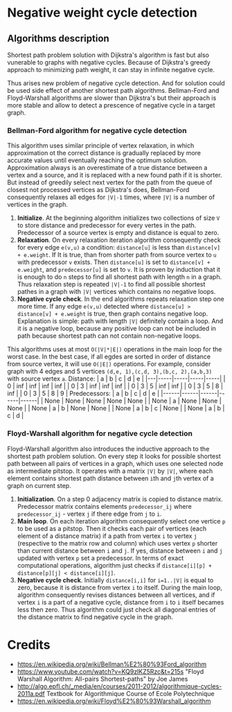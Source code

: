 # Negative weight cycle detection
## Algorithms description
Shortest path problem solution with Dijkstra's algorithm is fast but also vunerable to graphs with negative cycles. Because of Dijkstra's greedy approach to minimizing path weight, it can stay in infinite negative cycle.

Thus arises new problem of negative cycle detection. And for solution could be used side effect of another shortest path algorithms. Bellman-Ford and Floyd-Warshall algorithms are slower than Dijkstra's but their approach is more stable and allow to detect a prescence of negative cycle in a target graph.
### Bellman-Ford algorithm for negative cycle detection
This algorithm uses similar principle of vertex relaxation, in which approximation ot the correct distance is gradually replaced by more accurate values until eventually reaching the optimum solution. Approximation always is an overestimate of a true distance between a vertex and a source, and it is replaced with a new found path if it is shorter. But instead of greedily select next vertex for the path from the queue of closest not processed vertices as Dijkstra's does, Bellman-Ford consequently relaxes all edges for `|V|-1` times, where `|V|` is a number of vertices in the graph.
1. **Initialize**. At the beginning algorithm initializes two collections of size `V` to store distance and predecessor for every vertes in the path. Predecessor of a source vertex is empty and distance is equal to zero.
2. **Relaxation**. On every relaxation iteration algorithm consequently check for every edge `e(v,u)` a condition: `distance[u]` is less than `distance[v] + e.weight`. If It is true, than from shorter path from source vertex to `u` with predecessor `v` exists. Then `distance[u]` is set to `distance[v] + e.weight`, and `predecessor[u]` is set to `v`. It is proven by induction that it is enough to do `n` steps to find all shortest path with length `n` in a graph. Thus relaxation step is repeated `|V|-1` to find all possible shortest pathes in a graph with `|V|` vertices which contains no negative loops.
3. **Negative cycle check**. In the end algorithms repeats relaxation step one more time. If any edge `e(v,u)` detected where `distance[u] > distance[v] + e.weight` is true, then graph contains negative loop. Explanation is simple: path with length `|V|` definitely contain a loop. And it is a negative loop, because any positive loop can not be included in path because shortest path can not contain non-negative loops.

This algorithms uses at most `O(|V|*|E|)` operations in the main loop for the worst case. In the best case, if all egdes are sorted in order of distance from source vertex, it will use `O(|E|)` operations.
For example, consider graph with 4 edges and 5 vertices `(d,e, 1),(c,d, 3),(b,c, 2),(a,b,3)` with source vertex `a`.
Distance:
| a | b   | c   | d   | e   |
|---|-----|-----|-----|-----|
| 0 | inf | inf | inf | inf |
| 0 | 3   | inf | inf | inf |
| 0 | 3   | 5   | inf | inf |
| 0 | 3   | 5   | 8   | inf |
| 0 | 3   | 5   | 8   | 9   |
Predecessors:
| a    | b    | c    | d    | e    |
|------|------|------|------|------|
| None | None | None | None | None |
| None | a    | None | None | None |
| None | a    | b    | None | None |
| None | a    | b    | c    | None |
| None | a    | b    | c    | d    |
### Floyd-Warshall algorithm for negative cycle detection
Floyd-Warshall algorithm also introduces the inductive approach to the shortest path problem solution. On every step it looks for possible shortest path between all pairs of vertices in a graph, which uses one selected node as intermediate pitstop. It operates with a matrix `|V|` by `|V|`, where each element contains shortest path distance between `i`th and `j`th vertex of a graph on current step.
1. **Initialization**. On a step 0 adjacency matrix is copied to distance matrix. Predecessor matrix contains elements `predecessor_ij` where `predecessor_ij` - vertex `j` if there edge from `j` to `i`.
2. **Main loop**. On each iteration algorithm consequently select one vertice `p` to be used as a pitstop. Then it checks each pair of vertices (each element of a distance matrix) if a path from vertex `i` to vertex `j` (respective to the matrix row and column) which uses vertex `p` shorter than current distance between `i` and `j`. If yes, distance between `i` and `j` updated with vertex `p` set a predecessor. In terms of exact computational operations, algorithm just checks if `distance[i][p] + distance[p][j] < distance[i][j]`.
3. **Negative cycle check**. Initially `distance[i,i]` for `i=1..|V|` is equal to zero, because it is distance from vertex `i` to itself. During the main loop, algorithm consequently revises distances between all vertices, and if vertex `i` is a part of a negative cycle, distance from `i` to `i` itself becames less then zero. Thus algorithm could just check all diagonal entries of the distance matrix to find negative cycle in the graph.



# Credits
- https://en.wikipedia.org/wiki/Bellman%E2%80%93Ford_algorithm
- https://www.youtube.com/watch?v=KQ9zlKZ5Rzc&t=215s "Floyd Warshall Algorithm: All-pairs Shortest-paths" by Joe James
- http://algo.epfl.ch/_media/en/courses/2011-2012/algorithmique-cycles-2011a.pdf Textbook for Algorithmique Course of Ecole Polytechnique
- https://en.wikipedia.org/wiki/Floyd%E2%80%93Warshall_algorithm